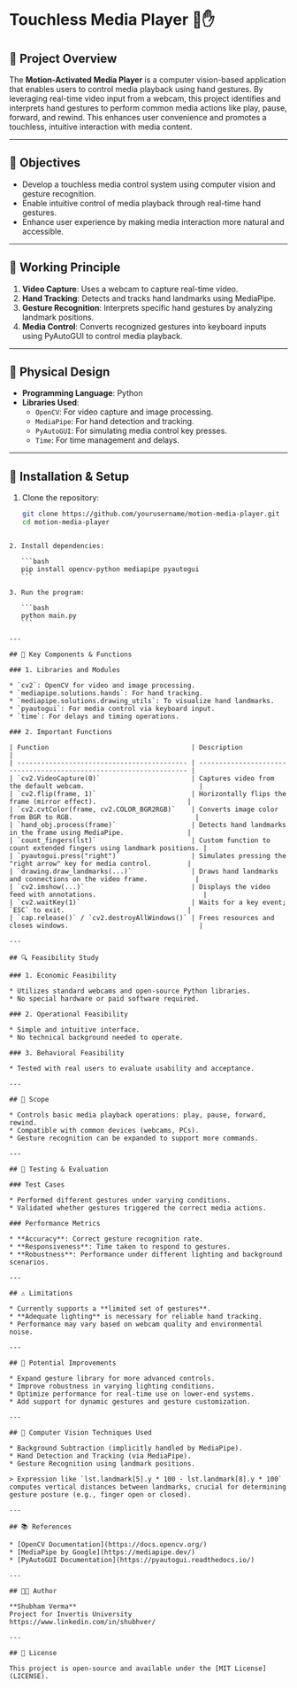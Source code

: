 # Touchless Media Player 🎥✋

## 📌 Project Overview
The **Motion-Activated Media Player** is a computer vision-based application that enables users to control media playback using hand gestures. By leveraging real-time video input from a webcam, this project identifies and interprets hand gestures to perform common media actions like play, pause, forward, and rewind. This enhances user convenience and promotes a touchless, intuitive interaction with media content.

---

## 🚀 Objectives
- Develop a touchless media control system using computer vision and gesture recognition.
- Enable intuitive control of media playback through real-time hand gestures.
- Enhance user experience by making media interaction more natural and accessible.

---

## 🧠 Working Principle

1. **Video Capture**: Uses a webcam to capture real-time video.
2. **Hand Tracking**: Detects and tracks hand landmarks using MediaPipe.
3. **Gesture Recognition**: Interprets specific hand gestures by analyzing landmark positions.
4. **Media Control**: Converts recognized gestures into keyboard inputs using PyAutoGUI to control media playback.

---

## 🧱 Physical Design
- **Programming Language**: Python
- **Libraries Used**:
  - `OpenCV`: For video capture and image processing.
  - `MediaPipe`: For hand detection and tracking.
  - `PyAutoGUI`: For simulating media control key presses.
  - `Time`: For time management and delays.

---

## 🔧 Installation & Setup

1. Clone the repository:
   ```bash
   git clone https://github.com/yourusername/motion-media-player.git
   cd motion-media-player
````

2. Install dependencies:

   ```bash
   pip install opencv-python mediapipe pyautogui
   ```

3. Run the program:

   ```bash
   python main.py
   ```

---

## 🧩 Key Components & Functions

### 1. Libraries and Modules

* `cv2`: OpenCV for video and image processing.
* `mediapipe.solutions.hands`: For hand tracking.
* `mediapipe.solutions.drawing_utils`: To visualize hand landmarks.
* `pyautogui`: For media control via keyboard input.
* `time`: For delays and timing operations.

### 2. Important Functions

| Function                                    | Description                                                         |
| ------------------------------------------- | ------------------------------------------------------------------- |
| `cv2.VideoCapture(0)`                       | Captures video from the default webcam.                             |
| `cv2.flip(frame, 1)`                        | Horizontally flips the frame (mirror effect).                       |
| `cv2.cvtColor(frame, cv2.COLOR_BGR2RGB)`    | Converts image color from BGR to RGB.                               |
| `hand_obj.process(frame)`                   | Detects hand landmarks in the frame using MediaPipe.                |
| `count_fingers(lst)`                        | Custom function to count extended fingers using landmark positions. |
| `pyautogui.press("right")`                  | Simulates pressing the "right arrow" key for media control.         |
| `drawing.draw_landmarks(...)`               | Draws hand landmarks and connections on the video frame.            |
| `cv2.imshow(...)`                           | Displays the video feed with annotations.                           |
| `cv2.waitKey(1)`                            | Waits for a key event; `ESC` to exit.                               |
| `cap.release()` / `cv2.destroyAllWindows()` | Frees resources and closes windows.                                 |

---

## 🔍 Feasibility Study

### 1. Economic Feasibility

* Utilizes standard webcams and open-source Python libraries.
* No special hardware or paid software required.

### 2. Operational Feasibility

* Simple and intuitive interface.
* No technical background needed to operate.

### 3. Behavioral Feasibility

* Tested with real users to evaluate usability and acceptance.

---

## 🎯 Scope

* Controls basic media playback operations: play, pause, forward, rewind.
* Compatible with common devices (webcams, PCs).
* Gesture recognition can be expanded to support more commands.

---

## 🧪 Testing & Evaluation

### Test Cases

* Performed different gestures under varying conditions.
* Validated whether gestures triggered the correct media actions.

### Performance Metrics

* **Accuracy**: Correct gesture recognition rate.
* **Responsiveness**: Time taken to respond to gestures.
* **Robustness**: Performance under different lighting and background scenarios.

---

## ⚠️ Limitations

* Currently supports a **limited set of gestures**.
* **Adequate lighting** is necessary for reliable hand tracking.
* Performance may vary based on webcam quality and environmental noise.

---

## 🔮 Potential Improvements

* Expand gesture library for more advanced controls.
* Improve robustness in varying lighting conditions.
* Optimize performance for real-time use on lower-end systems.
* Add support for dynamic gestures and gesture customization.

---

## 🧠 Computer Vision Techniques Used

* Background Subtraction (implicitly handled by MediaPipe).
* Hand Detection and Tracking (via MediaPipe).
* Gesture Recognition using landmark positions.

> Expression like `lst.landmark[5].y * 100 - lst.landmark[8].y * 100` computes vertical distances between landmarks, crucial for determining gesture posture (e.g., finger open or closed).

---

## 📚 References

* [OpenCV Documentation](https://docs.opencv.org/)
* [MediaPipe by Google](https://mediapipe.dev/)
* [PyAutoGUI Documentation](https://pyautogui.readthedocs.io/)

---

## 👨‍💻 Author

**Shubham Verma**
Project for Invertis University
https://www.linkedin.com/in/shubhver/

---

## 📜 License

This project is open-source and available under the [MIT License](LICENSE).
